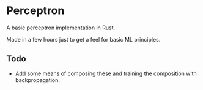 # Perceptron
A basic perceptron implementation in Rust.

Made in a few hours just to get a feel for basic ML principles.


## Todo
* Add some means of composing these and training the composition with backpropagation.
